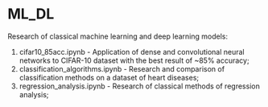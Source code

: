 # ML_DL
Research of classical machine learning and deep learning models:
1. cifar10_85acc.ipynb - Application of dense and convolutional neural networks to CIFAR-10 dataset with the best result of ~85% accuracy;
2. classification_algorithms.ipynb - Research and comparison of classification methods on a dataset of heart diseases;
3. regression_analysis.ipynb - Research of classical methods of regression analysis;
